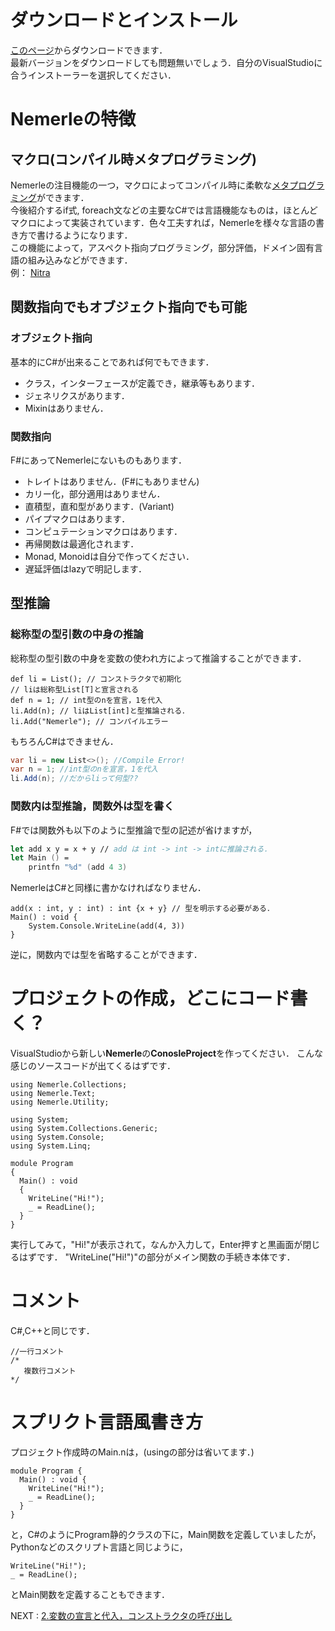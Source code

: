 # ダウンロードとインストール
[このページ](http://nemerle.org/Downloads)からダウンロードできます．  
最新バージョンをダウンロードしても問題無いでしょう．自分のVisualStudioに合うインストーラーを選択してください．    
# Nemerleの特徴
## マクロ(コンパイル時メタプログラミング)
Nemerleの注目機能の一つ，マクロによってコンパイル時に柔軟な[メタプログラミング](https://ja.wikipedia.org/wiki/メタプログラミング)ができます．  
今後紹介するif式, foreach文などの主要なC#では言語機能なものは，ほとんどマクロによって実装されています．色々工夫すれば，Nemerleを様々な言語の書き方で書けるようになります．  
この機能によって，アスペクト指向プログラミング，部分評価，ドメイン固有言語の組み込みなどができます．  
例： [Nitra](https://github.com/rsdn/nitra)
## 関数指向でもオブジェクト指向でも可能
### オブジェクト指向
基本的にC#が出来ることであれば何でもできます．  
* クラス，インターフェースが定義でき，継承等もあります．
* ジェネリクスがあります．
* Mixinはありません．
### 関数指向
F#にあってNemerleにないものもあります．
* トレイトはありません．(F#にもありません)
* カリー化，部分適用はありません．
* 直積型，直和型があります．(Variant)
* パイプマクロはあります．
* コンピュテーションマクロはあります．
* 再帰関数は最適化されます．
* Monad, Monoidは自分で作ってください．
* 遅延評価はlazyで明記します．
## 型推論
### 総称型の型引数の中身の推論
総称型の型引数の中身を変数の使われ方によって推論することができます．
```nemerle
def li = List(); // コンストラクタで初期化
// liは総称型List[T]と宣言される
def n = 1; // int型のnを宣言，1を代入
li.Add(n); // liはList[int]と型推論される．
li.Add("Nemerle"); // コンパイルエラー
```
もちろんC#はできません．
```csharp
var li = new List<>(); //Compile Error!
var n = 1; //int型のnを宣言，1を代入
li.Add(n); //だからliって何型??
```
### 関数内は型推論，関数外は型を書く
F#では関数外も以下のように型推論で型の記述が省けますが，
```fsharp
let add x y = x + y // add は int -> int -> intに推論される．
let Main () =
    printfn "%d" (add 4 3)
```
NemerleはC#と同様に書かなければなりません．
```nemerle
add(x : int, y : int) : int {x + y} // 型を明示する必要がある．
Main() : void {
    System.Console.WriteLine(add(4, 3))
}
```
逆に，関数内では型を省略することができます．
# プロジェクトの作成，どこにコード書く？
VisualStudioから新しい**Nemerle**の**ConosleProject**を作ってください．
こんな感じのソースコードが出てくるはずです．

```nemerle
using Nemerle.Collections;
using Nemerle.Text;
using Nemerle.Utility;

using System;
using System.Collections.Generic;
using System.Console;
using System.Linq;

module Program
{
  Main() : void
  {
    WriteLine("Hi!");
    _ = ReadLine();
  }
}
```
実行してみて，"Hi!"が表示されて，なんか入力して，Enter押すと黒画面が閉じるはずです．
"WriteLine("Hi!")"の部分がメイン関数の手続き本体です．

# コメント
C#,C++と同じです．

```nemerle
//一行コメント
/*
   複数行コメント
*/
```

# スプリクト言語風書き方
プロジェクト作成時のMain.nは，(usingの部分は省いてます．)

```nemerle
module Program {
  Main() : void {
    WriteLine("Hi!");
    _ = ReadLine();
  }
}
```

と，C#のようにProgram静的クラスの下に，Main関数を定義していましたが，Pythonなどのスクリプト言語と同じように，

```nemerle
WriteLine("Hi!");
_ = ReadLine();
```

とMain関数を定義することもできます．  

NEXT : [2.変数の宣言と代入，コンストラクタの呼び出し](2.variables.md)
